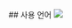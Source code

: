 

<div align="center">
  ## 사용 언어
<img src="https://img.shields.io/badge/Java-007396?style=flat&logo=Java&logoColor=white" />
	</div>
